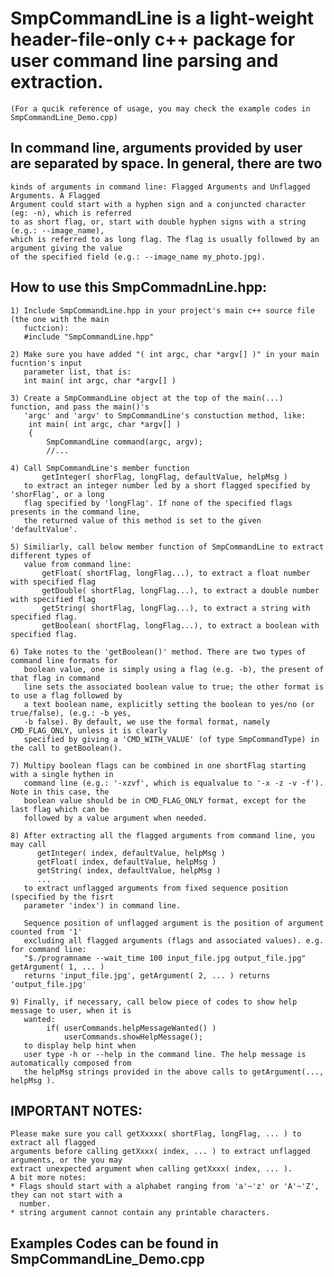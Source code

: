 # SmpCommandLine is a light-weight header-file-only c++ package for user command line parsing and extraction.

    (For a qucik reference of usage, you may check the example codes in SmpCommandLine_Demo.cpp)
  
  ## In command line, arguments provided by user are separated by space. In general, there are two 
    kinds of arguments in command line: Flagged Arguments and Unflagged Arguments. A Flagged 
    Argument could start with a hyphen sign and a conjuncted character (eg: -n), which is referred
    to as short flag, or, start with double hyphen signs with a string (e.g.: --image_name), 
    which is referred to as long flag. The flag is usually followed by an argument giving the value
    of the specified field (e.g.: --image_name my_photo.jpg).
    
  ## How to use this SmpCommadnLine.hpp:
    1) Include SmpCommandLine.hpp in your project's main c++ source file (the one with the main 
       fuctcion):
       #include "SmpCommandLine.hpp"
    
    2) Make sure you have added "( int argc, char *argv[] )" in your main fucntion's input 
       parameter list, that is: 
       int main( int argc, char *argv[] ) 
    
    3) Create a SmpCommandLine object at the top of the main(...) function, and pass the main()'s
       'argc' and 'argv' to SmpCommandLine's constuction method, like: 
        int main( int argc, char *argv[] ) 
        {
            SmpCommandLine command(argc, argv); 
            //...
        
    4) Call SmpCommandLine's member function
           getInteger( shorFlag, longFlag, defaultValue, helpMsg )
       to extract an integer number led by a short flagged specified by 'shorFlag', or a long 
       flag specified by 'longFlag'. If none of the specified flags presents in the command line,
       the returned value of this method is set to the given 'defaultValue'.
    
    5) Similiarly, call below member function of SmpCommandLine to extract different types of 
       value from command line:
           getFloat( shortFlag, longFlag...), to extract a float number with specified flag
           getDouble( shortFlag, longFlag...), to extract a double number with specified flag
           getString( shortFlag, longFlag...), to extract a string with specified flag. 
           getBoolean( shortFlag, longFlag...), to extract a boolean with specified flag. 
    
    6) Take notes to the 'getBoolean()' method. There are two types of command line formats for 
       boolean value, one is simply using a flag (e.g. -b), the present of that flag in command
       line sets the associated boolean value to true; the other format is to use a flag followed by  
       a text boolean name, explicitly setting the boolean to yes/no (or true/false), (e.g.: -b yes, 
       -b false). By default, we use the formal format, namely CMD_FLAG_ONLY, unless it is clearly
       specified by giving a 'CMD_WITH_VALUE' (of type SmpCommandType) in the call to getBoolean().
    
    7) Multipy boolean flags can be combined in one shortFlag starting with a single hythen in 
       command line (e.g.: '-xzvf', which is equalvalue to '-x -z -v -f'). Note in this case, the 
       boolean value should be in CMD_FLAG_ONLY format, except for the last flag which can be 
       followed by a value argument when needed.
    
    8) After extracting all the flagged arguments from command line, you may call 
          getInteger( index, defaultValue, helpMsg )
          getFloat( index, defaultValue, helpMsg )
          getString( index, defaultValue, helpMsg )
          ...
       to extract unflagged arguments from fixed sequence position (specified by the fisrt 
       parameter 'index') in command line. 
       
       Sequence position of unflagged argument is the position of argument counted from '1' 
       excluding all flagged arguments (flags and associated values). e.g. for command line: 
       "$./programname --wait_time 100 input_file.jpg output_file.jpg" getArgument( 1, ... ) 
       returns 'input_file.jpg', getArgument( 2, ... ) returns 'output_file.jpg' 
      
    9) Finally, if necessary, call below piece of codes to show help message to user, when it is 
       wanted:
            if( userCommands.helpMessageWanted() )
                userCommands.showHelpMessage();
       to display help hint when 
       user type -h or --help in the command line. The help message is automatically composed from 
       the helpMsg strings provided in the above calls to getArgument(..., helpMsg ).
  
  ## IMPORTANT NOTES: 
    Please make sure you call getXxxxx( shortFlag, longFlag, ... ) to extract all flagged 
    arguments before calling getXxxx( index, ... ) to extract unflagged arguments, or the you may 
    extract unexpected argument when calling getXxxx( index, ... ). 
    A bit more notes:
    * Flags should start with a alphabet ranging from 'a'~'z' or 'A'~'Z', they can not start with a
      number.
    * string argument cannot contain any printable characters.
  
  ## Examples Codes can be found in SmpCommandLine_Demo.cpp
  
